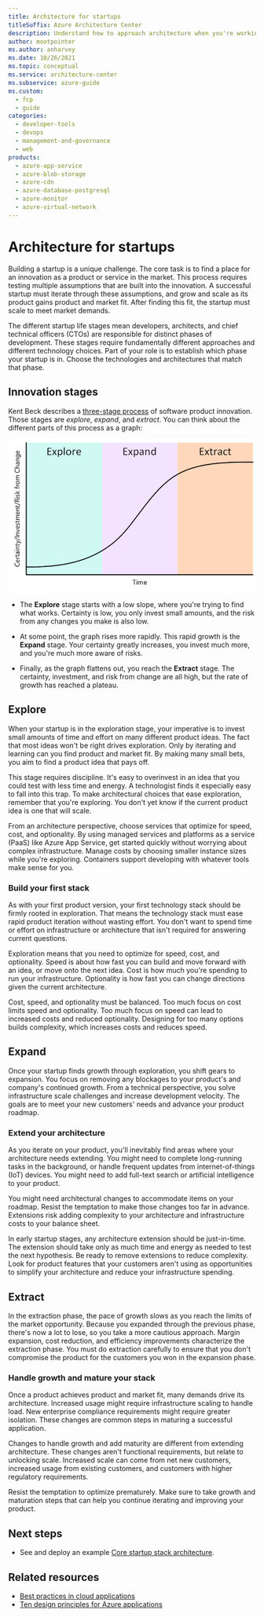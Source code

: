 ```yaml
---
title: Architecture for startups
titleSuffix: Azure Architecture Center
description: Understand how to approach architecture when you're working in a startup.
author: mootpointer
ms.author: anharvey
ms.date: 10/26/2021
ms.topic: conceptual
ms.service: architecture-center
ms.subservice: azure-guide
ms.custom:
  - fcp
  - guide
categories:
  - developer-tools
  - devops
  - management-and-governance
  - web
products:
  - azure-app-service
  - azure-blob-storage
  - azure-cdn
  - azure-database-postgresql
  - azure-monitor
  - azure-virtual-network
---
```


# Architecture for startups

Building a startup is a unique challenge. The core task is to find a place for an innovation as a product or service in the market. This process requires testing multiple assumptions that are built into the innovation. A successful startup must iterate through these assumptions, and grow and scale as its product gains product and market fit. After finding this fit, the startup must scale to meet market demands.

The different startup life stages mean developers, architects, and chief technical officers (CTOs) are responsible for distinct phases of development. These stages require fundamentally different approaches and different technology choices. Part of your role is to establish which phase your startup is in. Choose the technologies and architectures that match that phase.

## Innovation stages

Kent Beck describes a [three-stage process](https://medium.com/@kentbeck_7670/fast-slow-in-3x-explore-expand-extract-6d4c94a7539) of software product innovation. Those stages are *explore*, *expand*, and *extract*. You can think about the different parts of this process as a graph:

![A graph showing a sigmoid curve plotted against a y-axis "Certainty/Investment/Risk of Change" and an x-axis "Time". The graph has three areas highlighted: the initial portion before upward inflection labelled "Explore", the high growth part of the sigmoid curve labelled "Expand" and the plateau labelled "Extract".](images/explore-expand-extract.png)

- The **Explore** stage starts with a low slope, where you're trying to find what works. Certainty is low, you only invest small amounts, and the risk from any changes you make is also low.

- At some point, the graph rises more rapidly. This rapid growth is the **Expand** stage. Your certainty greatly increases, you invest much more, and you're much more aware of risks.

- Finally, as the graph flattens out, you reach the **Extract** stage. The certainty, investment, and risk from change are all high, but the rate of growth has reached a plateau.

## Explore

When your startup is in the exploration stage, your imperative is to invest small amounts of time and effort on many different product ideas. The fact that most ideas won't be right drives exploration. Only by iterating and learning can you find product and market fit. By making many small bets, you aim to find a product idea that pays off.

This stage requires discipline. It's easy to overinvest in an idea that you could test with less time and energy. A technologist finds it especially easy to fall into this trap. To make architectural choices that ease exploration, remember that you're exploring. You don't yet know if the current product idea is one that will scale.

From an architecture perspective, choose services that optimize for speed, cost, and optionality. By using managed services and platforms as a service (PaaS) like Azure App Service, get started quickly without worrying about complex infrastructure. Manage costs by choosing smaller instance sizes while you're exploring. Containers support developing with whatever tools make sense for you.

### Build your first stack

As with your first product version, your first technology stack should be firmly rooted in exploration. That means the technology stack must ease rapid product iteration without wasting effort. You don't want to spend time or effort on infrastructure or architecture that isn't required for answering current questions.

Exploration means that you need to optimize for speed, cost, and optionality. Speed is about how fast you can build and move forward with an idea, or move onto the next idea. Cost is how much you're spending to run your infrastructure. Optionality is how fast you can change directions given the current architecture.

Cost, speed, and optionality must be balanced. Too much focus on cost limits speed and optionality. Too much focus on speed can lead to increased costs and reduced optionality. Designing for too many options builds complexity, which increases costs and reduces speed.

## Expand

Once your startup finds growth through exploration, you shift gears to expansion. You focus on removing any blockages to your product's and company's continued growth. From a technical perspective, you solve infrastructure scale challenges and increase development velocity. The goals are to meet your new customers' needs and advance your product roadmap.

### Extend your architecture

As you iterate on your product, you'll inevitably find areas where your architecture needs extending. You might need to complete long-running tasks in the background, or handle frequent updates from internet-of-things (IoT) devices. You might need to add full-text search or artificial intelligence to your product.

You might need architectural changes to accommodate items on your roadmap. Resist the temptation to make those changes too far in advance. Extensions risk adding complexity to your architecture and infrastructure costs to your balance sheet.

In early startup stages, any architecture extension should be just-in-time. The extension should take only as much time and energy as needed to test the next hypothesis. Be ready to remove extensions to reduce complexity. Look for product features that your customers aren't using as opportunities to simplify your architecture and reduce your infrastructure spending.

## Extract

In the extraction phase, the pace of growth slows as you reach the limits of the market opportunity. Because you expanded through the previous phase, there's now a lot to lose, so you take a more cautious approach. Margin expansion, cost reduction, and efficiency improvements characterize the extraction phase. You must do extraction carefully to ensure that you don't compromise the product for the customers you won in the expansion phase.

### Handle growth and mature your stack

Once a product achieves product and market fit, many demands drive its architecture. Increased usage might require infrastructure scaling to handle load. New enterprise compliance requirements might require greater isolation. These changes are common steps in maturing a successful application.

Changes to handle growth and add maturity are different from extending architecture. These changes aren't functional requirements, but relate to unlocking scale. Increased scale can come from net new customers, increased usage from existing customers, and customers with higher regulatory requirements.

Resist the temptation to optimize prematurely. Make sure to take growth and maturation steps that can help you continue iterating and improving your product.

## Next steps

- See and deploy an example [Core startup stack architecture](core-startup-stack.yml).

## Related resources

- [Best practices in cloud applications](../../best-practices/index-best-practices.md)
- [Ten design principles for Azure applications](../design-principles/index.md)

